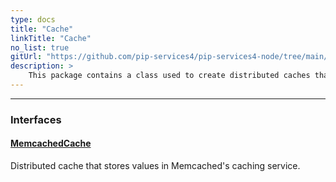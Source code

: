 ```yaml
---
type: docs
title: "Cache"
linkTitle: "Cache"
no_list: true
gitUrl: "https://github.com/pip-services4/pip-services4-node/tree/main/pip-services4-memcached-node"
description: >
    This package contains a class used to create distributed caches that store values in Memcached's caching service.
---
```

---

<div class="module-body"> 

### Interfaces

#### [MemcachedCache](memcached_cache)
Distributed cache that stores values in Memcached's caching service.

<br>

</div>

